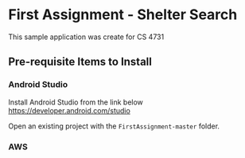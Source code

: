 # First Assignment - Shelter Search
This sample application was create for CS 4731

## Pre-requisite Items to Install

### Android Studio
Install Android Studio from the link below <br>
https://developer.android.com/studio

Open an existing project with the `FirstAssignment-master` folder.

### AWS

